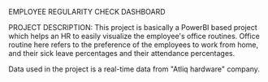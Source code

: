 EMPLOYEE REGULARITY CHECK DASHBOARD

PROJECT DESCRIPTION:
This project is basically a PowerBI based project which helps an HR to easily visualize the employee's office routines.
Office routine here refers to the preference of the employees to work from home, and their sick leave percentages and their attendance percentages.

Data used in the project is a real-time data from "Atliq hardware" company.
